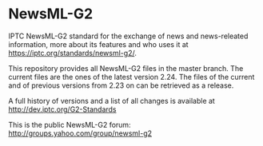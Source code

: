 # NewsML-G2

IPTC NewsML-G2 standard for the exchange of news and news-releated information, more about its features and who uses it at https://iptc.org/standards/newsml-g2/.

This repository provides all NewsML-G2 files in the master branch. The current files are the ones of the latest version 2.24.
The files of the current and of previous versions from 2.23 on can be retrieved as a release.

A full history of versions and a list of all changes is available at http://dev.iptc.org/G2-Standards

This is the public NewsML-G2 forum:  http://groups.yahoo.com/group/newsml-g2
